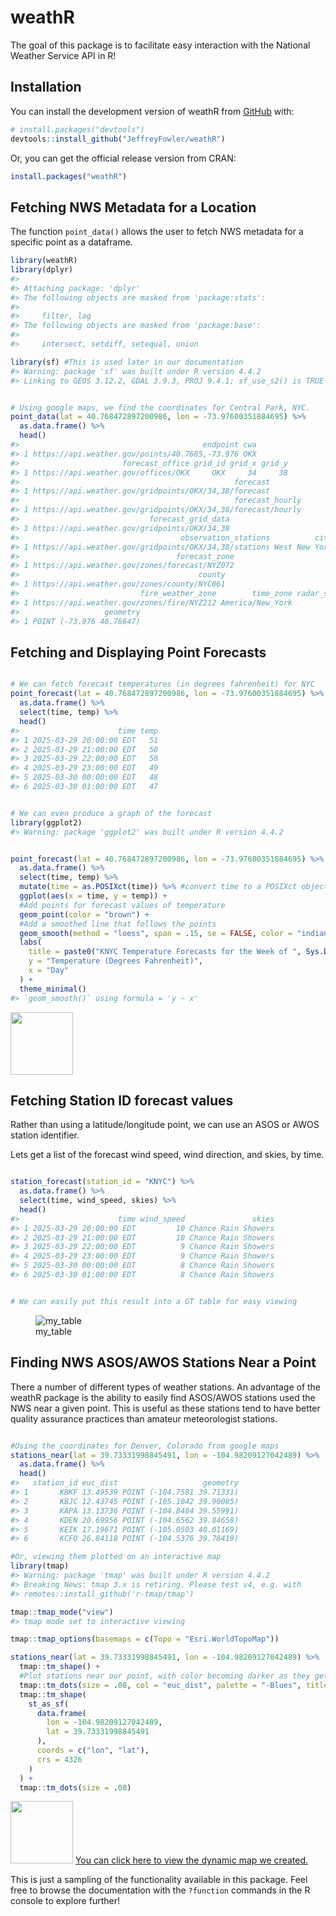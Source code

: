 
# weathR

<!-- badges: start -->
<!-- badges: end -->

The goal of this package is to facilitate easy interaction with the
National Weather Service API in R!

## Installation

You can install the development version of weathR from
[GitHub](https://github.com/) with:

``` r
# install.packages("devtools")
devtools::install_github("JeffreyFowler/weathR")
```

Or, you can get the official release version from CRAN:

``` r
install.packages("weathR")
```

## Fetching NWS Metadata for a Location

The function `point_data()` allows the user to fetch NWS metadata for a
specific point as a dataframe.

``` r
library(weathR)
library(dplyr)
#> 
#> Attaching package: 'dplyr'
#> The following objects are masked from 'package:stats':
#> 
#>     filter, lag
#> The following objects are masked from 'package:base':
#> 
#>     intersect, setdiff, setequal, union
```

``` r
library(sf) #This is used later in our documentation
#> Warning: package 'sf' was built under R version 4.4.2
#> Linking to GEOS 3.12.2, GDAL 3.9.3, PROJ 9.4.1; sf_use_s2() is TRUE
```

``` r

# Using google maps, we find the coordinates for Central Park, NYC.
point_data(lat = 40.768472897200986, lon = -73.97600351884695) %>% 
  as.data.frame() %>% 
  head()
#>                                         endpoint cwa
#> 1 https://api.weather.gov/points/40.7685,-73.976 OKX
#>                       forecast_office grid_id grid_x grid_y
#> 1 https://api.weather.gov/offices/OKX     OKX     34     38
#>                                                forecast
#> 1 https://api.weather.gov/gridpoints/OKX/34,38/forecast
#>                                                forecast_hourly
#> 1 https://api.weather.gov/gridpoints/OKX/34,38/forecast/hourly
#>                             forecast_grid_data
#> 1 https://api.weather.gov/gridpoints/OKX/34,38
#>                                    observation_stations          city state
#> 1 https://api.weather.gov/gridpoints/OKX/34,38/stations West New York    NJ
#>                                   forecast_zone
#> 1 https://api.weather.gov/zones/forecast/NYZ072
#>                                        county
#> 1 https://api.weather.gov/zones/county/NYC061
#>                           fire_weather_zone        time_zone radar_station
#> 1 https://api.weather.gov/zones/fire/NYZ212 America/New_York          KOKX
#>                   geometry
#> 1 POINT (-73.976 40.76847)
```

## Fetching and Displaying Point Forecasts

``` r

# We can fetch forecast temperatures (in degrees fahrenheit) for NYC
point_forecast(lat = 40.768472897200986, lon = -73.97600351884695) %>% 
  as.data.frame() %>% 
  select(time, temp) %>% 
  head()
#>                      time temp
#> 1 2025-03-29 20:00:00 EDT   51
#> 2 2025-03-29 21:00:00 EDT   50
#> 3 2025-03-29 22:00:00 EDT   50
#> 4 2025-03-29 23:00:00 EDT   49
#> 5 2025-03-30 00:00:00 EDT   48
#> 6 2025-03-30 01:00:00 EDT   47
```

``` r

# We can even produce a graph of the forecast
library(ggplot2)
#> Warning: package 'ggplot2' was built under R version 4.4.2
```

``` r

point_forecast(lat = 40.768472897200986, lon = -73.97600351884695) %>% 
  as.data.frame() %>% 
  select(time, temp) %>% 
  mutate(time = as.POSIXct(time)) %>% #convert time to a POSIXct object 
  ggplot(aes(x = time, y = temp)) +
  #Add points for forecast values of temperature
  geom_point(color = "brown") +
  #Add a smoothed line that follows the points
  geom_smooth(method = "loess", span = .15, se = FALSE, color = "indianred") +
  labs(
    title = paste0("KNYC Temperature Forecasts for the Week of ", Sys.Date()),
    y = "Temperature (Degrees Fahrenheit)",
    x = "Day"
  ) +
  theme_minimal()
#> `geom_smooth()` using formula = 'y ~ x'
```

<img src="man/figures/README-example2-1.png" width="100" />

## Fetching Station ID forecast values

Rather than using a latitude/longitude point, we can use an ASOS or AWOS
station identifier.

Lets get a list of the forecast wind speed, wind direction, and skies,
by time.

``` r

station_forecast(station_id = "KNYC") %>% 
  as.data.frame() %>% 
  select(time, wind_speed, skies) %>% 
  head()
#>                      time wind_speed               skies
#> 1 2025-03-29 20:00:00 EDT         10 Chance Rain Showers
#> 2 2025-03-29 21:00:00 EDT         10 Chance Rain Showers
#> 3 2025-03-29 22:00:00 EDT          9 Chance Rain Showers
#> 4 2025-03-29 23:00:00 EDT          9 Chance Rain Showers
#> 5 2025-03-30 00:00:00 EDT          8 Chance Rain Showers
#> 6 2025-03-30 01:00:00 EDT          8 Chance Rain Showers
```

``` r

# We can easily put this result into a GT table for easy viewing
```

<figure>
<img src="my_table.png" alt="my_table" />
<figcaption aria-hidden="true">my_table</figcaption>
</figure>

## Finding NWS ASOS/AWOS Stations Near a Point

There a number of different types of weather stations. An advantage of
the weathR package is the ability to easily find ASOS/AWOS stations used
the NWS near a given point. This is useful as these stations tend to
have better quality assurance practices than amateur meteorologist
stations.

``` r

#Using the coordinates for Denver, Colorado from google maps
stations_near(lat = 39.73331998845491, lon = -104.98209127042489) %>% 
  as.data.frame() %>% 
  head()
#>   station_id euc_dist                   geometry
#> 1       KBKF 13.49539 POINT (-104.7581 39.71331)
#> 2       KBJC 12.43745 POINT (-105.1042 39.90085)
#> 3       KAPA 13.13736 POINT (-104.8484 39.55991)
#> 4       KDEN 20.69956 POINT (-104.6562 39.84658)
#> 5       KEIK 17.19671 POINT (-105.0503 40.01169)
#> 6       KCFO 26.84118 POINT (-104.5376 39.78419)
```

``` r
#Or, viewing them plotted on an interactive map
library(tmap)
#> Warning: package 'tmap' was built under R version 4.4.2
#> Breaking News: tmap 3.x is retiring. Please test v4, e.g. with
#> remotes::install_github('r-tmap/tmap')
```

``` r
tmap::tmap_mode("view")
#> tmap mode set to interactive viewing
```

``` r
tmap::tmap_options(basemaps = c(Topo = "Esri.WorldTopoMap"))

stations_near(lat = 39.73331998845491, lon = -104.98209127042489) %>% 
  tmap::tm_shape() + 
  #Plot stations near our point, with color becoming darker as they get closer
  tmap::tm_dots(size = .08, col = "euc_dist", palette = "-Blues", title = "Euclidian Distance") +
  tmap::tm_shape(
    st_as_sf(
      data.frame(
        lon = -104.98209127042489,
        lat = 39.73331998845491
      ),
      coords = c("lon", "lat"),
      crs = 4326
    )
  ) +
  tmap::tm_dots(size = .08)
```

<img src="man/figures/README-example5E-1.png" width="100" /> [You can
click here to view the dynamic map we
created.](https://jeffreyfowler.github.io/weathR/dynamic_map.html)

This is just a sampling of the functionality available in this package.
Feel free to browse the documentation with the `?function` commands in
the R console to explore further!
